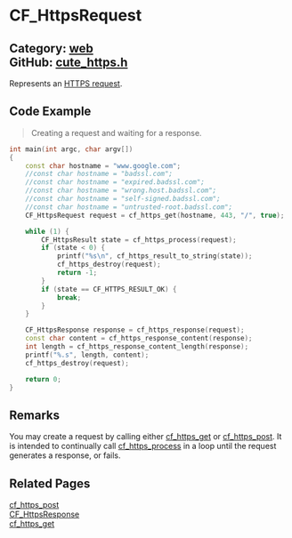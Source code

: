 [//]: # (This file is automatically generated by Cute Framework's docs parser.)
[//]: # (Do not edit this file by hand!)
[//]: # (See: https://github.com/RandyGaul/cute_framework/blob/master/samples/docs_parser.cpp)
[](../header.md ':include')

# CF_HttpsRequest

Category: [web](/api_reference?id=web)  
GitHub: [cute_https.h](https://github.com/RandyGaul/cute_framework/blob/master/include/cute_https.h)  
---

Represents an [HTTPS request](https://www.ibm.com/docs/en/cics-ts/5.3?topic=protocol-http-requests).

## Code Example

> Creating a request and waiting for a response.

```cpp
int main(int argc, char argv[])
{
    const char hostname = "www.google.com";
    //const char hostname = "badssl.com";
    //const char hostname = "expired.badssl.com";
    //const char hostname = "wrong.host.badssl.com";
    //const char hostname = "self-signed.badssl.com";
    //const char hostname = "untrusted-root.badssl.com";
    CF_HttpsRequest request = cf_https_get(hostname, 443, "/", true);

    while (1) {
        CF_HttpsResult state = cf_https_process(request);
        if (state < 0) {
            printf("%s\n", cf_https_result_to_string(state));
            cf_https_destroy(request);
            return -1;
        }
        if (state == CF_HTTPS_RESULT_OK) {
            break;
        }
    }

    CF_HttpsResponse response = cf_https_response(request);
    const char content = cf_https_response_content(response);
    int length = cf_https_response_content_length(response);
    printf("%.s", length, content);
    cf_https_destroy(request);

    return 0;
}
```

## Remarks

You may create a request by calling either [cf_https_get](/web/cf_https_get.md) or [cf_https_post](/web/cf_https_post.md). It is intended to continually
call [cf_https_process](/web/cf_https_process.md) in a loop until the request generates a response, or fails.

## Related Pages

[cf_https_post](/web/cf_https_post.md)  
[CF_HttpsResponse](/web/cf_httpsresponse.md)  
[cf_https_get](/web/cf_https_get.md)  
